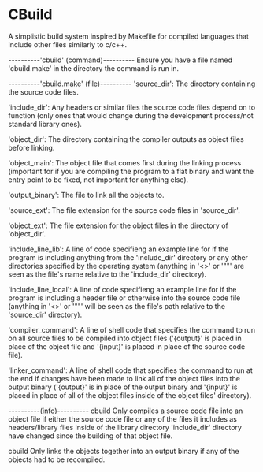 # CBuild
A simplistic build system inspired by Makefile for compiled languages that include other files similarly to c/c++.

----------'cbuild' (command)----------
Ensure you have a file named 'cbuild.make' in the directory the command is run in.

----------'cbuild.make' (file)----------
'source_dir': The directory containing the source code files.

'include_dir': Any headers or similar files the source code files depend on to function (only ones that would change during the development process/not standard library ones).

'object_dir': The directory containing the compiler outputs as object files before linking.

'object_main': The object file that comes first during the linking process (important for if you are compiling the program to a flat binary and want the entry point to be fixed, not important for anything else).

'output_binary': The file to link all the objects to.

'source_ext': The file extension for the source code files in 'source_dir'.

'object_ext': The file extension for the object files in the directory of 'object_dir'.

'include_line_lib': A line of code specifieng an example line for if the program is including anything from the 'include_dir' directory or any other directories specified by the operating system (anything in '<>' or '""' are seen as the file's name relative to the 'include_dir' directory).

'include_line_local': A line of code specifieng an example line for if the program is including a header file or otherwise into the source code file (anything in '<>' or '""' will be seen as the file's path relative to the 'source_dir' directory).

'compiler_command': A line of shell code that specifies the command to run on all source files to be compiled into object files ('{output}' is placed in place of the object file and '{input}' is placed in place of the source code file).

'linker_command': A line of shell code that specifies the command to run at the end if changes have been made to link all of the object files into the output binary ('{output}' is in place of the output binary and '{input}' is placed in place of all of the object files inside of the object files' directory).

----------(info)----------
cbuild Only compiles a source code file into an object file if either the source code file or any of the files it includes as headers/library files inside of the library directory 'include_dir' directory have changed since the building of that object file.

cbuild Only links the objects together into an output binary if any of the objects had to be recompiled.
